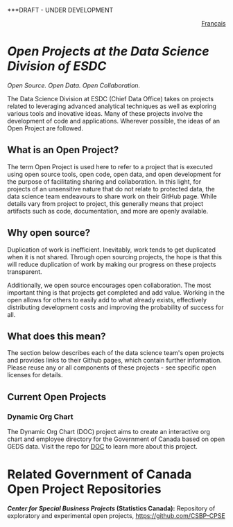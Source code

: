 ***DRAFT - UNDER DEVELOPMENT

<div style="text-align: right;">
    <a href="https://dsd-esdc-edsc.github.io/README.fr.html">Français</a>
</div>

# _Open Projects at the Data Science Division of ESDC_
_Open Source. Open Data. Open Collaboration._

The Data Science Division at ESDC (Chief Data Office) takes on projects related to leveraging advanced analytical techniques as well as exploring various tools and inovative ideas. Many of these projects involve the development of code and applications. Wherever possible, the ideas of an Open Project are followed.

## What is an Open Project?
The term Open Project is used here to refer to a project that is executed using open source tools, open code, open data, and open development for the purpose of facilitating sharing and collaboration. In this light, for projects of an unsensitive nature that do not relate to protected data, the data science team endeavours to share work on their GitHub page. While details vary from project to project, this generally means that project artifacts such as code, documentation, and more are openly available.

## Why open source?
Duplication of work is inefficient. Inevitably, work tends to get duplicated when it is not shared. Through open sourcing projects, the hope is that this will reduce duplication of work by making our progress on these projects transparent.

Additionally, we open source encourages open collaboration. The most important thing is that projects get completed and add value. Working in the open allows for others to easily add to what already exists, effectively distributing development costs and improving the probability of success for all.

## What does this mean?
The section below describes each of the data science team's open projects and provides links to their Github pages, which contain further information. Please reuse any or all components of these projects - see specific open licenses for details.

## Current Open Projects

### Dynamic Org Chart
The Dynamic Org Chart (DOC) project aims to create an interactive org chart and employee directory for the Government of Canada based on open GEDS data. Visit the repo for [DOC](https://dsd-esdc-edsc.github.io/dynamic-org-chart/) to learn more about this project.

# Related Government of Canada Open Project Repositories

**_Center for Special Business Projects_ (Statistics Canada):** Repository of exploratory and experimental open projects, https://github.com/CSBP-CPSE 



